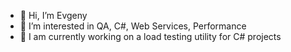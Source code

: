 - 👋 Hi, I’m Evgeny
- 👀 I’m interested in QA, C#, Web Services, Performance
- 👀 I am currently working on a load testing utility for C# projects

<!---
evgenynazarchuk/evgenynazarchuk is a ✨ special ✨ repository because its `README.md` (this file) appears on your GitHub profile.
You can click the Preview link to take a look at your changes.
--->
